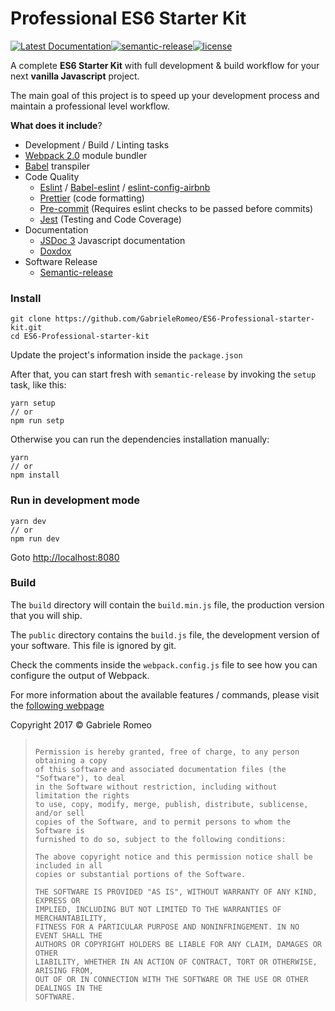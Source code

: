 Professional ES6 Starter Kit
=====================

[![Latest Documentation](https://doxdox.org/images/badge-flat.svg)](https://doxdox.org/)[![semantic-release](https://img.shields.io/badge/%20%20%F0%9F%93%A6%F0%9F%9A%80-semantic--release-e10079.svg)](https://github.com/semantic-release/semantic-release)[![license](https://img.shields.io/github/license/mashape/apistatus.svg)]()



A complete **ES6 Starter Kit** with full development & build workflow for your next **vanilla Javascript** project.

The main goal of this project is to speed up your development process and maintain a professional level workflow.



**What does it include**?

* Development / Build / Linting tasks
* [Webpack 2.0](https://webpack.github.io/) module bundler
* [Babel](https://babeljs.io/) transpiler
* Code Quality
  * [Eslint](http://eslint.org/) / [Babel-eslint](https://github.com/babel/babel-eslint) / [eslint-config-airbnb](https://www.npmjs.com/package/eslint-config-airbnb)
  * [Prettier](https://github.com/prettier/prettier) (code formatting)
  * [Pre-commit](https://github.com/observing/pre-commit) (Requires eslint checks to be passed before commits)
  * [Jest](http://facebook.github.io/jest/) (Testing and Code Coverage)
* Documentation
  * [JSDoc 3](http://usejsdoc.org/) Javascript documentation
  * [Doxdox](https://doxdox.org/) 
* Software Release
  * [Semantic-release](https://github.com/semantic-release/semantic-release)



### Install

```shell
git clone https://github.com/GabrieleRomeo/ES6-Professional-starter-kit.git
cd ES6-Professional-starter-kit
```



Update the project's information inside the `package.json` 



After that, you can start fresh with `semantic-release` by invoking the `setup` task, like this:

```shell
yarn setup
// or
npm run setp
```

 Otherwise you can run the dependencies installation manually:

```shell
yarn
// or
npm install
```



### Run in development mode

```shell
yarn dev
// or
npm run dev
```

Goto [http://localhost:8080](http://localhost:8080)



### Build

The `build` directory will contain the `build.min.js` file, the production version that you will ship.

The `public` directory contains the `build.js` file, the development version of your software. This file is ignored by git.

Check the comments inside the  `webpack.config.js` file to see how you can configure the output of Webpack.

 

For more information about the available features / commands, please visit the [following webpage](gabrieleromeo.github.io/ES6-Professional-starter-kit/)



Copyright 2017 © Gabriele Romeo

> ```
>
> Permission is hereby granted, free of charge, to any person obtaining a copy
> of this software and associated documentation files (the "Software"), to deal
> in the Software without restriction, including without limitation the rights
> to use, copy, modify, merge, publish, distribute, sublicense, and/or sell
> copies of the Software, and to permit persons to whom the Software is
> furnished to do so, subject to the following conditions:
>
> The above copyright notice and this permission notice shall be included in all
> copies or substantial portions of the Software.
>
> THE SOFTWARE IS PROVIDED "AS IS", WITHOUT WARRANTY OF ANY KIND, EXPRESS OR
> IMPLIED, INCLUDING BUT NOT LIMITED TO THE WARRANTIES OF MERCHANTABILITY,
> FITNESS FOR A PARTICULAR PURPOSE AND NONINFRINGEMENT. IN NO EVENT SHALL THE
> AUTHORS OR COPYRIGHT HOLDERS BE LIABLE FOR ANY CLAIM, DAMAGES OR OTHER
> LIABILITY, WHETHER IN AN ACTION OF CONTRACT, TORT OR OTHERWISE, ARISING FROM,
> OUT OF OR IN CONNECTION WITH THE SOFTWARE OR THE USE OR OTHER DEALINGS IN THE
> SOFTWARE.
> ```



